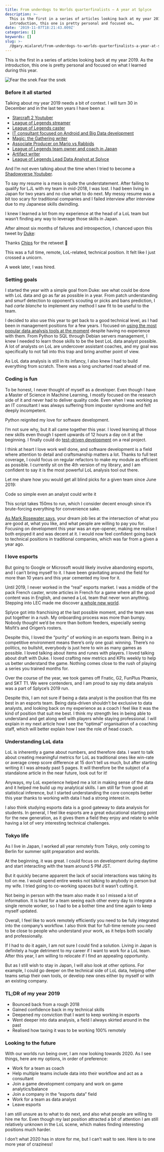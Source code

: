 ```yaml
---
title: From underdogs to Worlds quarterfinalists — A year at Splyce
description: >-
  This is the first in a series of articles looking back at my year 2019. As the
  introduction, this one is pretty personal and focused on…
date: '2019-11-07T18:21:43.009Z'
categories: []
keywords: []
slug: >-
  /@gary.mialaret/from-underdogs-to-worlds-quarterfinalists-a-year-at-splyce-22763e6506b9
---
```


This is the first in a series of articles looking back at my year 2019. As the introduction, this one is pretty personal and focused on what I learned during this year.

![Fear the snek](img\1____OUVx1NlkUW50JIF1SfJmg.png)
Fear the snek

### Before it all started

Talking about my year 2019 needs a bit of context. I will turn 30 in December and in the last ten years I have been a:

*   [Starcraft 2 Youtuber](https://www.youtube.com/channel/UC54dcAoEXY2ws6bMjBz8aYA)
*   [League of Legends streamer](https://www.twitch.tv/tolkicasts)
*   [League of Legends caster](https://www.youtube.com/watch?v=BkA_W_tx-qY&list=PLkUujrXHJknWfJ_bcvWGqVfCNC5f8Nd6G&index=4)
*   [IT consultant focused on Android and Big Data development](https://www.octo.com/en/)
*   [Magic: the Gathering writer](https://magic.wizards.com/fr/articles/archive/321521)
*   [Associate Producer on Mario vs Rabbids](https://www.mobygames.com/game/switch/mario-rabbids-kingdom-battle/credits)
*   [League of Legends team owner and coach in Japan](https://web.archive.org/web/20180322103914/http://www.hokutoesports.com/)
*   [Artifact writer](https://drawtwo.gg/articles/how-to-think-like-a-combo-player)
*   [League of Legends Lead Data Analyst at Splyce](https://splyce.gg/content/753/leveling-up-splyce-tolki-data-analyst)

And I’m not even talking about the time when I tried to become a [Shadowverse Youtuber](https://www.youtube.com/channel/UCRW2vvAs4YvR1-CBaKMwlwg).

To say my resume is a mess is quite the understatement. After failing to qualify for LJL with my team in mid-2018, I was lost. I had been living in Japan for two years and no clue what to do next. My messy resume was a bit too scary for traditional companies and I failed interview after interview due to my Japanese skills dwindling.

I knew I learned a lot from my experience at the head of a LoL team but wasn’t finding any way to leverage those skills in Japan.

After almost six months of failures and introspection, I chanced upon this tweet by [Duke](https://twitter.com/Duke_Esports):

Thanks [Chips](https://twitter.com/Twisted_Chips) for the retweet 👀

This was a full time, remote, LoL-related, technical position. It felt like I just crossed a unicorn.

A week later, I was hired.

### Setting goals

I started the year with a simple goal from Duke: see what could be done with LoL data and go as far as possible in a year. From patch understanding and smurf detection to opponent’s scouting or picks and bans prediction, I had _carte blanche_ to implement any method I saw fit to be useful to the team.

I decided to also use this year to get back to a good technical level, as I had been in management positions for a few years. I focused on [using the most popular data analysis tools at the moment](https://medium.com/@gary.mialaret/pioneering-data-driven-esports-analysis-b57d5079abda) despite having no experience with them. From Python to SQL through Debian servers management, I knew I needed to learn those skills to be the best LoL data analyst possible. A lot of analysts on LoL are undercover assistant coaches, and my goal was specifically to not fall into this trap and bring another point of view.

As LoL data analysis is still in its infancy, I also knew I had to build everything from scratch. There was a long uncharted road ahead of me.

### Coding is fun

To be honest, I never thought of myself as a developer. Even though I have a Master of Science in Machine Learning, I mostly focused on the research side of it and never had to deliver quality code. Even when I was working as an IT consultant I was always suffering from imposter syndrome and felt deeply incompetent.

Python reignited my love for software development.

I’m not sure why, but it all came together this year. I loved learning all those new skills even though I spent upwards of 12 hours a day on it at the beginning. I finally could do [test-driven development](https://twitter.com/TolkiCasts/status/1175312660834865153) on a real project.

I think at heart I love work well done, and software development is a field where attention to detail and craftsmanship matters a lot. Thanks to full test coverage, I could focus on regular refactors to make my module as efficient as possible. I currently sit on the 4th version of my library, and I am confident to say it is the most powerful LoL analysis tool out there.

Let me share how you would get all blind picks for a given team since June 2019:

Code so simple even an analyst could write it

This script takes 150ms to run, which I consider decent enough since it’s brute-forcing everything for convenience sake.

[As Mark Rosewater says](https://magic.wizards.com/en/articles/archive/making-magic/how-get-your-dream-job-2012-06-04), your dream job lies at the intersection of what you are good at, what you like, and what people are willing to pay you for. Focusing on development this year was an eye-opener, making me realise I both enjoyed it and was decent at it. I would now feel confident going back to technical positions in traditional companies, which was far from a given a year ago.

### I love esports

But going to Google or Microsoft would likely involve abandoning esports, and I can’t bring myself to it. I have been gravitating around the field for more than 10 years and this year cemented my love for it.

Until 2019, I never worked in the “real” esports market. I was a middle of the pack French caster, wrote articles in French for a game where all the good content was in English, and owned a LoL team that never won anything. Stepping into LEC made me discover [a whole new world](https://www.youtube.com/watch?v=hZ1Rb9hC4JY).

Splyce got into franchising at the last possible moment, and the team was put together in a rush. My onboarding process was more than bumpy. Nobody thought we’d be more than bottom feeders, especially seeing Misfit’s and Origen’s rosters.

Despite this, I loved the “purity” of working in an esports team. Being in a competitive environment means there’s only one goal: winning. There’s no politics, no bullshit, everybody is just here to win as many games as possible. I loved talking about items and runes with players. I loved talking about draft with Duke. I loved crafting new metrics and KPIs weekly to help us better understand the game. Nothing comes close to the rush of playing a series you trained months for.

Over the course of the year, we took games off Fnatic, G2, FunPlus Phœnix, and SKT T1. We were contenders, and I am proud to say my data analysis was a part of Splyce’s 2019 run.

Despite this, I am not sure if being a data analyst is the position that fits me best in an esports team. Being data-driven shouldn’t be exclusive to data analysts, and looking back on my experience as a coach I feel like it was the kind of position that suit me best. I think my strength lies in being able to understand and get along well with players while staying professional. I will explain in my next article how I see the “optimal” organisation of a coaching staff, which will better explain how I see the role of head coach.

### Understanding LoL data

LoL is inherently a game about numbers, and therefore data. I want to talk about creating meaningful metrics for LoL as traditional ones like win-rate or average creep score difference at 15 don’t tell us much, but after starting writing it I was already past 5 pages. It will therefore be the subject of a standalone article in the near future, look out for it!

Anyways, my LoL experience helped me a lot in making sense of the data and it helped me build up my analytical skills. I am still far from good at statistical inference, but I started understanding the core concepts better this year thanks to working with data I had a strong interest in.

I also think studying esports data is a good gateway to data analysis for students. In general, I feel like esports are a great educational starting point for the new generation, as it gives them a field they enjoy and relate to while having a lot of very interesting technical challenges.

### Tokyo life

As I live in Japan, I worked all year remotely from Tokyo, only coming to Berlin for summer split preparation and worlds.

At the beginning, it was great. I could focus on development during daytime and start interacting with the team around 5 PM JST.

But it quickly became apparent the lack of social interactions was taking its toll on me. I would spend entire weeks not talking to anybody in person but my wife. I tried going to co-working spaces but it wasn’t cutting it.

Not being in person with the team also made it so I missed a lot of information. It is hard for a team seeing each other every day to integrate a single remote worker, so I had to be a bother time and time again to keep myself updated.

Overall, I feel like to work remotely efficiently you need to be fully integrated into the company’s workflow. I also think that for full-time remote you need to be close to people who understand your work, as it helps both socially and professionally.

If I had to do it again, I am not sure I could find a solution. Living in Japan is definitely a huge detriment to my career if I want to work for a LoL team. After this year, I am willing to relocate if I find an appealing opportunity.

But as I still wish to stay in Japan, I will also look at other options. For example, I could go deeper on the technical side of LoL data, helping other teams setup their own tools, or develop new ones either by myself or with an existing company.

### TL;DR of my year 2019

*   Bounced back from a rough 2018
*   Gained confidence back in my technical skills
*   Deepened my conviction that I want to keep working in esports
*   Went deeper into data analysis, a field I always skirted around in the past
*   Realised how taxing it was to be working 100% remotely

### Looking to the future

With our worlds run being over, I am now looking towards 2020. As I see things, here are my options, in order of preference:

*   Work for a team as coach
*   Help multiple teams include data into their workflow and act as a consultant
*   Join a game development company and work on game analytics/balance
*   Join a company in the “esports data” field
*   Work for a team as data analyst
*   Leave esports

I am still unsure as to what to do next, and also what people are willing to hire me for. Even though my last position attracted a bit of attention I am still relatively unknown in the LoL scene, which makes finding interesting positions much harder.

I don’t what 2020 has in store for me, but I can’t wait to see. Here is to one more year of craziness!